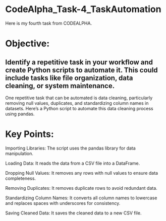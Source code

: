 # CodeAlpha_Task-4_TaskAutomation
Here is my fourth task from CODEALPHA.

# Objective:

Identify a repetitive task in your workflow and create Python scripts to automate it. This could include tasks like file organization, data cleaning, or system maintenance.
---------------------------------------------------------------------------------------------------------------------------------------------
One repetitive task that can be automated is data cleaning, particularly removing null values, duplicates, and standardizing column names in datasets. Here’s a Python script to automate this data cleaning process using pandas.

# Key Points:

Importing Libraries: The script uses the pandas library for data manipulation.

Loading Data: It reads the data from a CSV file into a DataFrame.

Dropping Null Values: It removes any rows with null values to ensure data completeness.

Removing Duplicates: It removes duplicate rows to avoid redundant data.

Standardizing Column Names: It converts all column names to lowercase and replaces spaces with underscores for consistency.

Saving Cleaned Data: It saves the cleaned data to a new CSV file.
